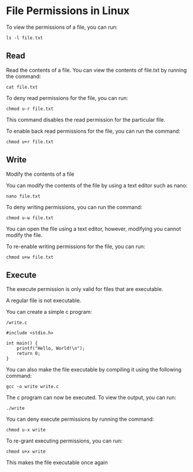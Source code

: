 # File Permissions in Linux

To view the permissions of a file, you can run:
```
ls -l file.txt
```
## Read
Read the contents of a file.
You can view the contents of file.txt by running the command:
```
cat file.txt
```
To deny read permissions for the file, you can run:
```
chmod u-r file.txt
```
This command disables the read permission for the particular file.

To enable back read permissions for the file, you can run the command:
```
chmod u+r file.txt
```

## Write
Modify the contents of a file

You can modify the contents of the file by using a text editor such as nano:

```
nano file.txt
```

To deny writing permissions, you can run the command:
```
chmod u-w file.txt
```

You can open the file using a text editor, however, modifying you cannot modify the file.

To re-enable writing permissions for the file, you can run:
```
chmod u+w file.txt
```
## Execute
The execute permission is only valid for files that are executable.

A regular file is not executable.

You can create a simple c program:

```
/write.c

#include <stdio.h>

int main() {
    printf("Hello, World!\n");
    return 0;
}
```

You can also make the file executable by compiling it using the following command:
```
gcc -o write write.c
```

The c program can now be executed. To view the output, you can run:
```
./write
```

You can deny execute permissions by running the command:
```
chmod u-x write
```

To re-grant executing permissions, you can run:
```
chmod u+x write
```

This makes the file executable once again